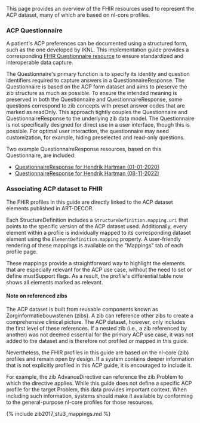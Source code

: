 This page provides an overview of the FHIR resources used to represent the ACP dataset, many of which are based on nl-core profiles.

### ACP Questionnaire

A patient's ACP preferences can be documented using a structured form, such as the one developed by IKNL. This implementation guide provides a corresponding <a href="Questionnaire-ACP-zib2017.html">FHIR Questionnaire resource</a> to ensure standardized and interoperable data capture.

The Questionnaire's primary function is to specify its identity and question identifiers required to capture answers in a QuestionnaireResponse. The Questionnaire is based on the ACP form dataset and aims to preserve the zib structure as much as possible. To ensure the intended meaning is preserved in both the Questionnaire and QuestionnaireResponse, some questions correspond to zib concepts with preset answer codes that are marked as readOnly. This approach tightly couples the Questionnaire and QuestionnaireResponse to the underlying zib data model. The Questionnaire is not specifically designed for direct use in a user interface, though this is possible. For optimal user interaction, the questionnaire may need customization, for example, hiding preselected and read-only questions.

Two example QuestionnaireResponse resources, based on this Questionnaire, are included:

* <a href="QuestionnaireResponse-HendrikHartman-20201001.html">QuestionnaireResponse for Hendrik Hartman (01-01-2020)</a>
* <a href="QuestionnaireResponse-HendrikHartman-20221108.html">QuestionnaireResponse for Hendrik Hartman (08-11-2022)</a>


### Associating ACP dataset to FHIR 

The FHIR profiles in this guide are directly linked to the ACP dataset elements published in ART-DECOR.

Each StructureDefinition includes a `StructureDefinition.mapping.uri` that points to the specific version of the ACP dataset used. Additionally, every element within a profile is individually mapped to its corresponding dataset element using the `ElementDefinition.mapping` property. A user-friendly rendering of these mappings is available on the "Mappings" tab of each profile page.

These mappings provide a straightforward way to highlight the elements that are especially relevant for the ACP use case, without the need to set or define mustSupport flags. As a result, the profile's differential table now shows all elements marked as relevant.

#### Note on referenced zibs

The ACP dataset is built from reusable components known as Zorginformatiebouwstenen (zibs). A zib can reference other zibs to create a comprehensive clinical picture. The ACP dataset, however, only includes the first level of these references. If a nested zib (i.e., a zib referenced by another) was not deemed essential for the primary ACP use case, it was not added to the dataset and is therefore not profiled or mapped in this guide.

Nevertheless, the FHIR profiles in this guide are based on the nl-core (zib) profiles and remain open by design. If a system contains deeper information that is not explicitly profiled in this ACP guide, it is encouraged to include it.

For example, the zib AdvanceDirective can reference the zib Problem to which the directive applies. While this guide does not define a specific ACP profile for the target Problem, this data provides important context. When including such information, systems should make it available by conforming to the general-purpose nl-core profiles for those resources.

{% include zib2017_stu3_mappings.md %}